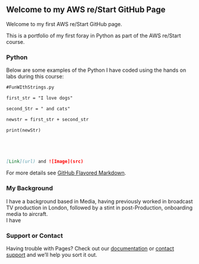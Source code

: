 ## Welcome to my AWS re/Start GitHub Page

Welcome to my first AWS re/Start GitHub page.

This is a portfolio of my first foray in Python as part of the AWS re/Start course.

### Python

Below are some examples of the Python I have coded using the hands on labs during this course:

```markdown
#FunWIthStrings.py

first_str = "I love dogs"

second_Str = " and cats"

newstr = first_str + second_str

print(newStr) 





[Link](url) and ![Image](src)
```

For more details see [GitHub Flavored Markdown](https://guides.github.com/features/mastering-markdown/).

### My Background

I have a background based in Media, having previously worked in broadcast TV production in London, followed by a stint in post-Production, onboarding media to aircraft.  
I have 

### Support or Contact

Having trouble with Pages? Check out our [documentation](https://docs.github.com/categories/github-pages-basics/) or [contact support](https://support.github.com/contact) and we’ll help you sort it out.

